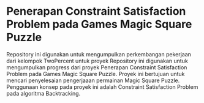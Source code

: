 # Penerapan Constraint Satisfaction Problem pada Games Magic Square Puzzle
Repository ini digunakan untuk mengumpulkan perkembangan pekerjaan dari kelompok TwoPercent untuk proyek Repository ini digunakan untuk mengumpulkan progress dari proyek Penerapan Constraint Satisfaction Problem  pada Games Magic Square Puzzle. Proyek ini bertujuan untuk mencari penyelesaian pengerjaaan permainan Magic Square Puzzle. Penggunaan konsep pada proyek ini adalah Constraint Satisfaction Problem pada algoritma Backtracking.
